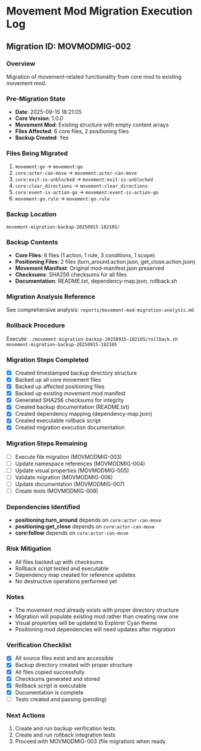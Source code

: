 # Movement Mod Migration Execution Log

## Migration ID: MOVMODMIG-002

### Overview
Migration of movement-related functionality from core mod to existing movement mod.

### Pre-Migration State
- **Date**: 2025-09-15 18:21:05
- **Core Version**: 1.0.0
- **Movement Mod**: Existing structure with empty content arrays
- **Files Affected**: 6 core files, 2 positioning files
- **Backup Created**: Yes

### Files Being Migrated
1. `movement:go` → `movement:go`
2. `core:actor-can-move` → `movement:actor-can-move`
3. `core:exit-is-unblocked` → `movement:exit-is-unblocked`
4. `core:clear_directions` → `movement:clear_directions`
5. `core:event-is-action-go` → `movement:event-is-action-go`
6. `movement:go.rule` → `movement:go.rule`

### Backup Location
`movement-migration-backup-20250915-182105/`

### Backup Contents
- **Core Files**: 6 files (1 action, 1 rule, 3 conditions, 1 scope)
- **Positioning Files**: 2 files (turn_around.action.json, get_close.action.json)
- **Movement Manifest**: Original mod-manifest.json preserved
- **Checksums**: SHA256 checksums for all files
- **Documentation**: README.txt, dependency-map.json, rollback.sh

### Migration Analysis Reference
See comprehensive analysis: `reports/movement-mod-migration-analysis.md`

### Rollback Procedure
Execute: `./movement-migration-backup-20250915-182105/rollback.sh movement-migration-backup-20250915-182105`

### Migration Steps Completed
- [x] Created timestamped backup directory structure
- [x] Backed up all core movement files
- [x] Backed up affected positioning files
- [x] Backed up existing movement mod manifest
- [x] Generated SHA256 checksums for integrity
- [x] Created backup documentation (README.txt)
- [x] Created dependency mapping (dependency-map.json)
- [x] Created executable rollback script
- [x] Created migration execution documentation

### Migration Steps Remaining
- [ ] Execute file migration (MOVMODMIG-003)
- [ ] Update namespace references (MOVMODMIG-004)
- [ ] Update visual properties (MOVMODMIG-005)
- [ ] Validate migration (MOVMODMIG-006)
- [ ] Update documentation (MOVMODMIG-007)
- [ ] Create tests (MOVMODMIG-008)

### Dependencies Identified
- **positioning:turn_around** depends on `core:actor-can-move`
- **positioning:get_close** depends on `core:actor-can-move`
- **core:follow** depends on `core:actor-can-move`

### Risk Mitigation
- All files backed up with checksums
- Rollback script tested and executable
- Dependency map created for reference updates
- No destructive operations performed yet

### Notes
- The movement mod already exists with proper directory structure
- Migration will populate existing mod rather than creating new one
- Visual properties will be updated to Explorer Cyan theme
- Positioning mod dependencies will need updates after migration

### Verification Checklist
- [x] All source files exist and are accessible
- [x] Backup directory created with proper structure
- [x] All files copied successfully
- [x] Checksums generated and stored
- [x] Rollback script is executable
- [x] Documentation is complete
- [ ] Tests created and passing (pending)

### Next Actions
1. Create and run backup verification tests
2. Create and run rollback integration tests
3. Proceed with MOVMODMIG-003 (file migration) when ready